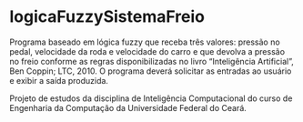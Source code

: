 # logicaFuzzySistemaFreio
Programa baseado em lógica fuzzy que receba três valores: pressão no pedal, velocidade da roda e velocidade do carro e que devolva a pressão no freio conforme as regras disponibilizadas no livro “Inteligência Artificial”, Ben Coppin;
LTC, 2010. O programa deverá solicitar as entradas ao usuário e exibir a saída produzida.

Projeto de estudos da disciplina de Inteligência Computacional do curso de Engenharia da Computação da Universidade Federal do Ceará.
